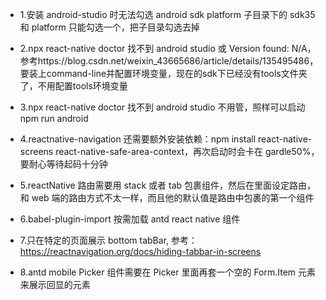 - 1.安装 android-studio 时无法勾选 android sdk platform
  子目录下的 sdk35 和 platform 只能勾选一个，把子目录勾选去掉
- 2.npx react-native doctor 找不到 android studio 或 Version found: N/A，参考https://blog.csdn.net/weixin_43665686/article/details/135495486，要装上command-line并配置环境变量，现在的sdk下已经没有tools文件夹了，不用配置tools环境变量
- 3.npx react-native doctor 找不到 android studio 不用管，照样可以启动 npm run android
- 4.reactnative-navigation 还需要额外安装依赖：npm install react-native-screens react-native-safe-area-context，再次启动时会卡在 gardle50%，要耐心等待起码十分钟

- 5.reactNative 路由需要用 stack 或者 tab 包裹组件，然后在里面设定路由，和 web 端的路由方式不太一样，而且他的默认值是路由中包裹的第一个组件

- 6.babel-plugin-import 按需加载 antd react native 组件
- 7.只在特定的页面展示 bottom tabBar, 参考：https://reactnavigation.org/docs/hiding-tabbar-in-screens

- 8.antd mobile Picker 组件需要在 Picker 里面再套一个空的 Form.Item 元素来展示回显的元素
